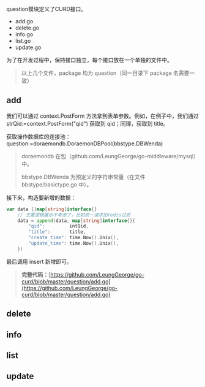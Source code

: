 question模块定义了CURD接口。

* add.go    
* delete.go
* info.go   
* list.go   
* update.go

为了在开发过程中，保持接口独立，每个接口放在一个单独的文件中。

> 以上几个文件，package 均为 question（同一目录下 package 名需要一致）

## add

我们可以通过 context.PostForm 方法拿到表单参数。例如，在例子中，我们通过 strQid:=context.PostForm\("qid"\) 获取到 qid；同理，获取到 title。

获取操作数据库的连接池：question:=doraemondb.DoraemonDBPool\(bbstype.DBWenda\)

> doraemondb 在包（github.com/LeungGeorge/go-middleware/mysql）中。
>
> bbstype.DBWenda 为预定义的字符串常量（在文件 bbstype/basictype.go 中）。

接下来，构造要新增的数据：

```go
var data []map[string]interface{}
    // 去重逻辑展示不考虑了，比如统一请求加redis过滤
    data = append(data, map[string]interface{}{
        "qid":         intQid,
        "title":       title,
        "create_time": time.Now().Unix(),
        "update_time": time.Now().Unix(),
    })
```

最后调用 insert 新增即可。

> **完整代码：**[https://github.com/LeungGeorge/go-curd/blob/master/question/add.go](https://github.com/LeungGeorge/go-curd/blob/master/question/add.go)

## delete

## info

## list

## update



